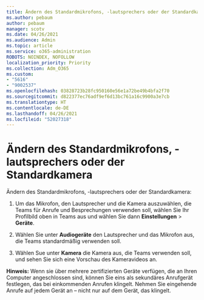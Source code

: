 ```yaml
---
title: Ändern des Standardmikrofons, -lautsprechers oder der Standardkamera
ms.author: pebaum
author: pebaum
manager: scotv
ms.date: 04/26/2021
ms.audience: Admin
ms.topic: article
ms.service: o365-administration
ROBOTS: NOINDEX, NOFOLLOW
localization_priority: Priority
ms.collection: Adm_O365
ms.custom:
- "5616"
- "9002537"
ms.openlocfilehash: 03828723b28fc950160e56e1a72be49b4bfa2f70
ms.sourcegitcommit: d822377ec76adf9ef6d13bc761a16c9900a3e7cb
ms.translationtype: HT
ms.contentlocale: de-DE
ms.lasthandoff: 04/26/2021
ms.locfileid: "52027318"
---
```

# <a name="change-your-default-mic-speaker-or-camera"></a>Ändern des Standardmikrofons, -lautsprechers oder der Standardkamera

Ändern des Standardmikrofons, -lautsprechers oder der Standardkamera:

1. Um das Mikrofon, den Lautsprecher und die Kamera auszuwählen, die Teams für Anrufe und Besprechungen verwenden soll, wählen Sie Ihr Profilbild oben in Teams aus und wählen Sie dann **Einstellungen** > **Geräte**.

1. Wählen Sie unter **Audiogeräte** den Lautsprecher und das Mikrofon aus, die Teams standardmäßig verwenden soll. 

1. Wählen Sue unter **Kamera** die Kamera aus, die Teams verwenden soll, und sehen Sie sich eine Vorschau des Kameravideos an. 

**Hinweis:** Wenn sie über mehrere zertifizierten Geräte verfügen, die an Ihren Computer angeschlossen sind, können Sie eins als sekundäres Anrufgerät festlegen, das bei einkommenden Anrufen klingelt. Nehmen Sie eingehende Anrufe auf jedem Gerät an – nicht nur auf dem Gerät, das klingelt.